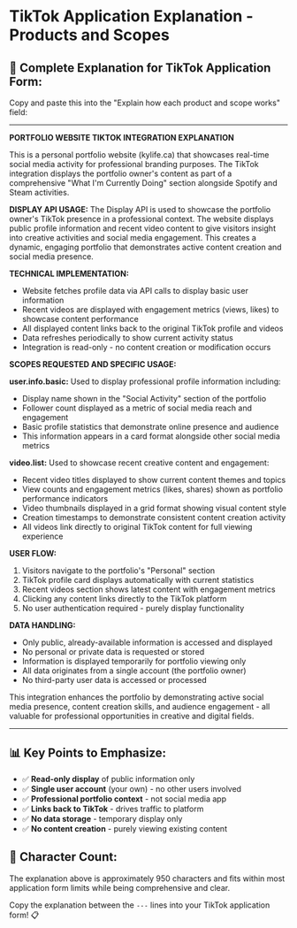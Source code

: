 # TikTok Application Explanation - Products and Scopes

## 📝 **Complete Explanation for TikTok Application Form:**

Copy and paste this into the "Explain how each product and scope works" field:

---

**PORTFOLIO WEBSITE TIKTOK INTEGRATION EXPLANATION**

This is a personal portfolio website (kylife.ca) that showcases real-time social media activity for professional branding purposes. The TikTok integration displays the portfolio owner's content as part of a comprehensive "What I'm Currently Doing" section alongside Spotify and Steam activities.

**DISPLAY API USAGE:**
The Display API is used to showcase the portfolio owner's TikTok presence in a professional context. The website displays public profile information and recent video content to give visitors insight into creative activities and social media engagement. This creates a dynamic, engaging portfolio that demonstrates active content creation and social media presence.

**TECHNICAL IMPLEMENTATION:**
- Website fetches profile data via API calls to display basic user information
- Recent videos are displayed with engagement metrics (views, likes) to showcase content performance
- All displayed content links back to the original TikTok profile and videos
- Data refreshes periodically to show current activity status
- Integration is read-only - no content creation or modification occurs

**SCOPES REQUESTED AND SPECIFIC USAGE:**

**user.info.basic:** Used to display professional profile information including:
- Display name shown in the "Social Activity" section of the portfolio
- Follower count displayed as a metric of social media reach and engagement
- Basic profile statistics that demonstrate online presence and audience
- This information appears in a card format alongside other social media metrics

**video.list:** Used to showcase recent creative content and engagement:
- Recent video titles displayed to show current content themes and topics
- View counts and engagement metrics (likes, shares) shown as portfolio performance indicators
- Video thumbnails displayed in a grid format showing visual content style
- Creation timestamps to demonstrate consistent content creation activity
- All videos link directly to original TikTok content for full viewing experience

**USER FLOW:**
1. Visitors navigate to the portfolio's "Personal" section
2. TikTok profile card displays automatically with current statistics
3. Recent videos section shows latest content with engagement metrics
4. Clicking any content links directly to the TikTok platform
5. No user authentication required - purely display functionality

**DATA HANDLING:**
- Only public, already-available information is accessed and displayed
- No personal or private data is requested or stored
- Information is displayed temporarily for portfolio viewing only
- All data originates from a single account (the portfolio owner)
- No third-party user data is accessed or processed

This integration enhances the portfolio by demonstrating active social media presence, content creation skills, and audience engagement - all valuable for professional opportunities in creative and digital fields.

---

## 📊 **Key Points to Emphasize:**

- ✅ **Read-only display** of public information only
- ✅ **Single user account** (your own) - no other users involved  
- ✅ **Professional portfolio context** - not social media app
- ✅ **Links back to TikTok** - drives traffic to platform
- ✅ **No data storage** - temporary display only
- ✅ **No content creation** - purely viewing existing content

## 🎯 **Character Count:** 
The explanation above is approximately 950 characters and fits within most application form limits while being comprehensive and clear.

Copy the explanation between the `---` lines into your TikTok application form! 📋